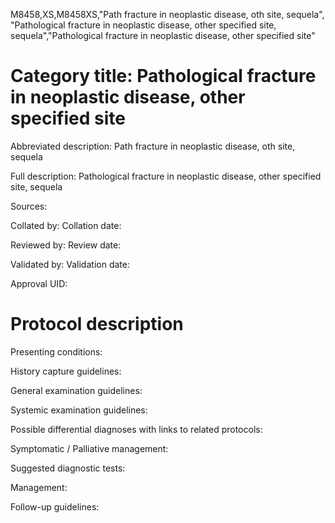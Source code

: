 M8458,XS,M8458XS,"Path fracture in neoplastic disease, oth site, sequela", "Pathological fracture in neoplastic disease, other specified site, sequela","Pathological fracture in neoplastic disease, other specified site"
# Category title: Pathological fracture in neoplastic disease, other specified site

Abbreviated description: Path fracture in neoplastic disease, oth site, sequela

Full description: Pathological fracture in neoplastic disease, other specified site, sequela

Sources:

Collated by:
Collation date:

Reviewed by:
Review date:

Validated by:
Validation date:

Approval UID:

# Protocol description

Presenting conditions:

History capture guidelines:

General examination guidelines:

Systemic examination guidelines:

Possible differential diagnoses with links to related protocols:

Symptomatic / Palliative management:

Suggested diagnostic tests:

Management:

Follow-up guidelines:
